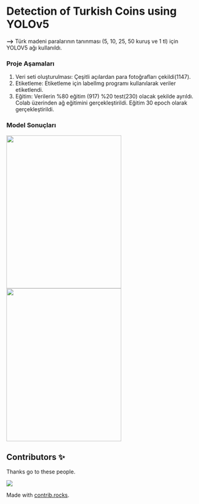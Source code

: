 # Detection of Turkish Coins using YOLOv5
**-->** Türk madeni paralarının tanınması (5, 10, 25, 50 kuruş ve 1 tl) için YOLOV5 ağı kullanıldı.
### Proje Aşamaları	
1)	Veri seti oluşturulması: Çeşitli açılardan para fotoğrafları çekildi(1147). 
2)	Etiketleme: Etiketleme için labelImg programı kullanılarak veriler etiketlendi.
3)	Eğitim: Verilerin %80 eğitim (917) %20 test(230) olacak şekilde ayrıldı. Colab üzerinden ağ eğitimini gerçekleştirildi. Eğitim 30 epoch olarak gerçekleştirildi.
### Model Sonuçları
<img src="https://user-images.githubusercontent.com/74897177/181749841-b2f463a3-5533-4cf5-ba12-7703f7cd0087.png" width=300 height=400>                                <img src="https://user-images.githubusercontent.com/74897177/181750751-b34bd613-bc96-47e8-808a-4f70e9da2dc2.png" width=300 height=400>

## Contributors ✨
Thanks go to these people.

<a href="https://github.com/Alieren287/turkish_coin_classification/graphs/contributors">
  <img src="https://contrib.rocks/image?repo=Alieren287/turkish_coin_classification" />
</a>

Made with [contrib.rocks](https://contrib.rocks).

